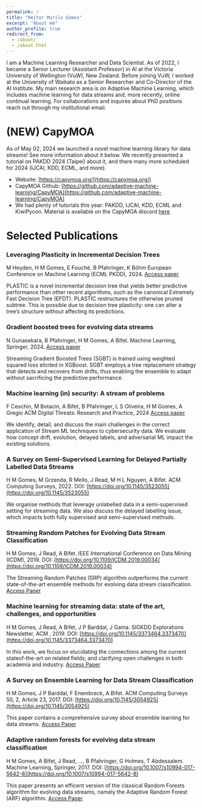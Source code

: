 ```yaml
---
permalink: /
title: "Heitor Murilo Gomes"
excerpt: "About me"
author_profile: true
redirect_from: 
  - /about/
  - /about.html
---
```



I am a Machine Learning Researcher and Data Scientist. 
As of 2022, I became a Senior Lecturer (Assistant Professor) in AI at the Victoria University of Wellington (VuW), New Zealand. 
Before joining VuW, I worked at the University of Waikato as a Senior Researcher and Co-Director of the AI Institute. 
My main research area is on Adaptive Machine Learning, which includes machine learning for data streams and, more recently, online continual learning. 
For collaborations and inquires about PhD positions reach out through my institutional email. 
<!-- Previously, I am an associate researcher at the [AI Institute](https://ai.waikato.ac.nz) at the University of Waikato.  -->

(NEW) CapyMOA
=====

As of May 02, 2024 we launched a novel machine learning library for data streams! See more information about it below. 
We recently presented a tutorial on PAKDD 2024 (Taipei) about it, and there many more scheduled for 2024 (IJCAI, KDD, ECML, and more). 

* Website: [https://capymoa.org/](https://capymoa.org/)
* CapyMOA Github: [https://github.com/adaptive-machine-learning/CapyMOA](https://github.com/adaptive-machine-learning/CapyMOA)
* We had plenty of tutorials this year: PAKDD, IJCAI, KDD, ECML and KiwiPycon. Material is available on the CapyMOA discord [here](https://discord.gg/spd2gQJGAb)

Selected Publications
======

### Leveraging Plasticity in Incremental Decision Trees
M Heyden, H M Gomes, E Fouché, B Pfahringer, K Böhm
European Conference on Machine Learning (ECML PKDD), 2024. [Access paper](https://link.springer.com/chapter/10.1007/978-3-031-70362-1_3)

PLASTIC is a novel incremental decision tree that yields better predictive performance than other recent algorithms, such as the canonical Extremely Fast Decision Tree (EFDT). 
PLASTIC restructures the otherwise pruned subtree. This is possible due to decision tree plasticity: one can alter a tree’s structure without affecting its predictions.


### Gradient boosted trees for evolving data streams
N Gunasekara, B Pfahringer, H M Gomes, A Bifet. 
Machine Learning, Springer, 2024. [Access paper](https://link.springer.com/article/10.1007/s10994-024-06517-y)

Streaming Gradient Boosted Trees (SGBT) is trained using weighted squared loss elicited in XGBoost. SGBT employs a tree replacement strategy that detects and recovers from drifts, thus enabling the ensemble to adapt without sacrificing the predictive performance.

### Machine learning (in) security: A stream of problems
F Ceschin, M Botacin, A Bifet, B Pfahringer, L S Oliveira, H M Gomes, A Gregio
ACM Digital Threats: Research and Practice, 2024
[Access paper](https://dl.acm.org/doi/pdf/10.1145/3617897)

We identify, detail, and discuss the main challenges in the correct application of Stream ML techniques to cybersecurity data. We evaluate how concept drift, evolution, delayed labels, and adversarial ML impact the existing solutions. 

### A Survey on Semi-Supervised Learning for Delayed Partially Labelled Data Streams
H M Gomes, M Grzenda, R Mello, J Read, M H L Nguyen, A Bifet. ACM Computing Surveys, 2022.
DOI: [https://doi.org/10.1145/3523055](https://doi.org/10.1145/3523055)

We organise methods that leverage unlabelled data in a semi-supervised setting for streaming data. We also discuss the delayed labelling issue, which impacts both fully supervised and semi-supervised methods.

### Streaming Random Patches for Evolving Data Stream Classification
H M Gomes, J Read, A Bifet. IEEE International Conference on Data Mining (ICDM), 2019. DOI: [https://doi.org/10.1109/ICDM.2019.00034](https://doi.org/10.1109/ICDM.2019.00034)

The Streaming Random Patches (SRP) algorithm outperforms the current state-of-the-art ensemble methods for evolving data stream classification. [Access Paper](https://www.researchgate.net/publication/338943432_Streaming_Random_Patches_for_Evolving_Data_Stream_Classification)

### Machine learning for streaming data: state of the art, challenges, and opportunities
H M Gomes, J Read, A Bifet, J P Barddal, J Gama. SIGKDD Explorations Newsletter, ACM , 2019. DOI: [https://doi.org/10.1145/3373464.3373470](https://doi.org/10.1145/3373464.3373470)
 
In this work, we focus on elucidating the connections among the current stateof-the-art on related fields; and clarifying open challenges in both academia and industry. [Access Paper](https://www.researchgate.net/publication/337581742_Machine_learning_for_streaming_data_state_of_the_art_challenges_and_opportunities)

### A Survey on Ensemble Learning for Data Stream Classification
H M Gomes, J P Barddal, F Enembreck, A Bifet. ACM Computing Surveys 50, 2, Article 23, 2017. DOI: [https://doi.org/10.1145/3054925](https://doi.org/10.1145/3054925)
 
This paper contains a comprehensive survey about ensemble learning for data streams.  [Access Paper](https://www.researchgate.net/publication/315698712_A_Survey_on_Ensemble_Learning_for_Data_Stream_Classification)

### Adaptive random forests for evolving data stream classiﬁcation
H M Gomes, A Bifet, J Read, ..., B Pfahringer, G Holmes, T Abdessalem. Machine Learning, Springer, 2017. DOI: [https://doi.org/10.1007/s10994-017-5642-8](https://doi.org/10.1007/s10994-017-5642-8)
 
This paper presents an efficent version of the classical Random Forests algorithm for evolving data streams, namely the Adaptive Random Forest (ARF) algorithm. [Access Paper](https://www.researchgate.net/publication/317579226_Adaptive_random_forests_for_evolving_data_stream_classification)

